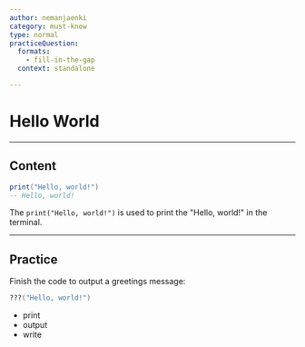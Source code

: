 ```yaml
---
author: nemanjaenki
category: must-know
type: normal
practiceQuestion:
  formats:
    - fill-in-the-gap
  context: standalone

---
```


# Hello World

---
## Content

```lua
print("Hello, world!")
-- Hello, world!
```

The `print("Hello, world!")` is used to print the "Hello, world!" in the terminal.


---
## Practice

Finish the code to output a greetings message:

```lua
???("Hello, world!")
```

- print
- output
- write


